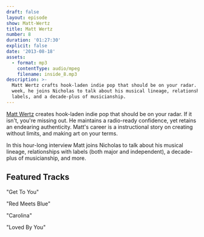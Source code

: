```yaml
---
draft: false
layout: episode
show: Matt-Wertz
title: Matt Wertz
number: 8
duration: '01:27:30'
explicit: false
date: '2013-08-18'
assets:
  - format: mp3
    contentType: audio/mpeg
    filename: inside_8.mp3
description: >-
  Matt Wertz crafts hook-laden indie pop that should be on your radar. This
  week, he joins Nicholas to talk about his musical lineage, relationships with
  labels, and a decade-plus of musicianship.
---
```

[Matt Wertz](http://mattwertz.com) creates hook-laden indie pop that should be on your radar. If it isn't, you're missing out. He maintains a radio-ready confidence, yet retains an endearing authenticity. Matt's career is a instructional story on creating without limits, and making art on your terms.

In this hour-long interview Matt joins Nicholas to talk about his musical lineage, relationships with labels (both major and independent), a decade-plus of musicianship, and more.

## Featured Tracks

"Get To You"

"Red Meets Blue"

"Carolina"

"Loved By You"


